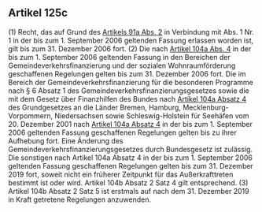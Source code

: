 ## Artikel 125c

(1) Recht, das auf Grund des [Artikels 91a Abs. 2](#artikel-91a) in Verbindung mit Abs. 1 Nr. 1 in der bis zum 1. September 2006 geltenden Fassung erlassen worden ist, gilt bis zum 31. Dezember 2006 fort.
(2) Die nach [Artikel 104a Abs. 4](#artikel-104a) in der bis zum 1. September 2006 geltenden Fassung in den Bereichen der Gemeindeverkehrsfinanzierung und der sozialen Wohnraumförderung geschaffenen Regelungen gelten bis zum 31. Dezember 2006 fort.
Die im Bereich der Gemeindeverkehrsfinanzierung für die besonderen Programme nach § 6 Absatz 1 des Gemeindeverkehrsfinanzierungsgesetzes sowie die mit dem Gesetz über Finanzhilfen des Bundes nach [Artikel 104a Absatz 4](#artikel-104a) des Grundgesetzes an die Länder Bremen, Hamburg,  Mecklenburg-Vorpommern,  Niedersachsen sowie Schleswig-Holstein für Seehäfen vom 20. Dezember 2001 nach [Artikel 104a Absatz 4](#artikel-104a) in der bis zum 1. September 2006 geltenden Fassung geschaffenen Regelungen gelten bis zu ihrer Aufhebung fort. Eine Änderung des Gemeindeverkehrsfinanzierungsgesetzes durch Bundesgesetz ist zulässig. Die sonstigen nach Artikel 104a Absatz 4 in der bis zum 1. September 2006 geltenden Fassung geschaffenen Regelungen gelten bis zum 31. Dezember 2019 fort, soweit nicht ein früherer Zeitpunkt für das Außerkrafttreten bestimmt ist oder wird. Artikel 104b Absatz 2 Satz 4 gilt entsprechend.
(3) Artikel 104b Absatz 2 Satz 5 ist erstmals auf nach dem 31. Dezember 2019 in Kraft getretene Regelungen anzuwenden.
